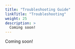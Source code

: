 ```yaml
---
title: "Troubleshooting Guide"
linkTitle: "Troubleshooting"
weight: 25
description: >
  Coming soon!
---
```


Coming soon!